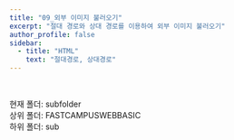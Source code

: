```yaml
---
title: "09_외부 이미지 불러오기"
excerpt: "절대 경로와 상대 경로를 이용하여 외부 이미지 불러오기"
author_profile: false
sidebar:
  - title: "HTML"
    text: "절대경로, 상대경로"
---
```

<script src="https://gist.github.com/nyj001012/f70da76f3c5fd7910ab2efbe7ce07a0e.js"></script><br>
현재 폴더: subfolder<br>
상위 폴더: FASTCAMPUSWEBBASIC<br>
하위 폴더: sub
